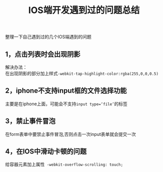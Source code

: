﻿---layout: posttitle: IOS端开发遇到过的问题总结categories: appdescription: 整理一下自己遇到过的几个IOS端遇到的问题keywords: ios, mobile---整理一下自己遇到过的几个IOS端遇到的问题1，点击列表时会出现阴影----解决办法：      在出现阴影的部分加上样式`-webkit-tap-highlight-color:rgba(255,0,0,0.5)`2，iphone不支持input框的文件选择功能-----主要是在iphone上面，可能会不支持`input type=‘file’`的标签3，禁止事件冒泡-----在form表单中要禁止事件冒泡,否则点击一次input表单就会提交一次4，在IOS中滑动卡顿的问题------给容器元素加上属性` -webkit-overflow-scrolling: touch;`